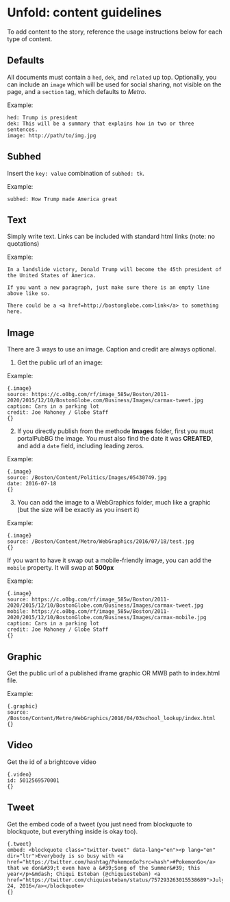 # Unfold: content guidelines

To add content to the story, reference the usage instructions below for each type of content.

## Defaults
All documents must contain a `hed`, `dek`, and `related` up top. Optionally, you can include an `image` which will be used for social sharing, not visible on the page, and a `section` tag, which defaults to *Metro*.

Example:
```
hed: Trump is president
dek: This will be a summary that explains how in two or three sentences.
image: http://path/to/img.jpg 
```

## Subhed
Insert the `key: value` combination of `subhed: tk`.

Example:
```
subhed: How Trump made America great
```

## Text
Simply write text. Links can be included with standard html links (note: no quotations)

Example:
```
In a landslide victory, Donald Trump will become the 45th president of the United States of America.

If you want a new paragraph, just make sure there is an empty line above like so.

There could be a <a href=http://bostonglobe.com>link</a> to something here.
```

## Image
There are 3 ways to use an image. Caption and credit are always optional.

1) Get the public url of an image:

Example: 
```
{.image}
source: https://c.o0bg.com/rf/image_585w/Boston/2011-2020/2015/12/10/BostonGlobe.com/Business/Images/carmax-tweet.jpg
caption: Cars in a parking lot
credit: Joe Mahoney / Globe Staff
{}
```

2) If you directly publish from the methode **Images** folder, first you must portalPubBG the image. You must also find the date it was **CREATED**, and add a `date` field, including leading zeros.

Example:
```
{.image}
source: /Boston/Content/Politics/Images/05430749.jpg
date: 2016-07-18
{}
```

3) You can add the image to a WebGraphics folder, much like a graphic (but the size will be exactly as you insert it)

Example:
```
{.image}
source: /Boston/Content/Metro/WebGraphics/2016/07/18/test.jpg
{}
```

If you want to have it swap out a mobile-friendly image, you can add the `mobile` property. It will swap at **500px**

Example:
```
{.image}
source: https://c.o0bg.com/rf/image_585w/Boston/2011-2020/2015/12/10/BostonGlobe.com/Business/Images/carmax-tweet.jpg
mobile: https://c.o0bg.com/rf/image_585w/Boston/2011-2020/2015/12/10/BostonGlobe.com/Business/Images/carmax-mobile.jpg
caption: Cars in a parking lot
credit: Joe Mahoney / Globe Staff
{}
```

## Graphic
Get the public url of a published iframe graphic OR MWB path to index.html file.

Example:
```
{.graphic}
source: /Boston/Content/Metro/WebGraphics/2016/04/03school_lookup/index.html
{}
```

## Video
Get the id of a brightcove video
```
{.video}
id: 5012569570001
{}
```

## Tweet
Get the embed code of a tweet (you just need from blockquote to blockquote, but everything inside is okay too).
```
{.tweet}
embed: <blockquote class="twitter-tweet" data-lang="en"><p lang="en" dir="ltr">Everybody is so busy with <a href="https://twitter.com/hashtag/PokemonGo?src=hash">#PokemonGo</a> that we don&#39;t even have a &#39;Song of the Summer&#39; this year</p>&mdash; Chiqui Esteban (@chiquiesteban) <a href="https://twitter.com/chiquiesteban/status/757293263015538689">July 24, 2016</a></blockquote>
{}
```

